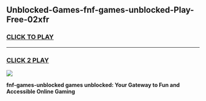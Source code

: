 
## Unblocked-Games-fnf-games-unblocked-Play-Free-02xfr
<h3>
<a href="https://premium76.site?title=fnf-games-unblocked&ref=23A">CLICK TO PLAY</a></h3>
<hr>

<h3>
<a href="https://premium76.site?title=fnf-games-unblocked&ref=23A">CLICK 2 PLAY</a>
  
</h3>

<a href="https://premium76.site?title=fnf-games-unblocked&ref=23A"><img src="https://clearcache.store/games.png"></a>


**fnf-games-unblocked games unblocked: Your Gateway to Fun and Accessible Online Gaming**
